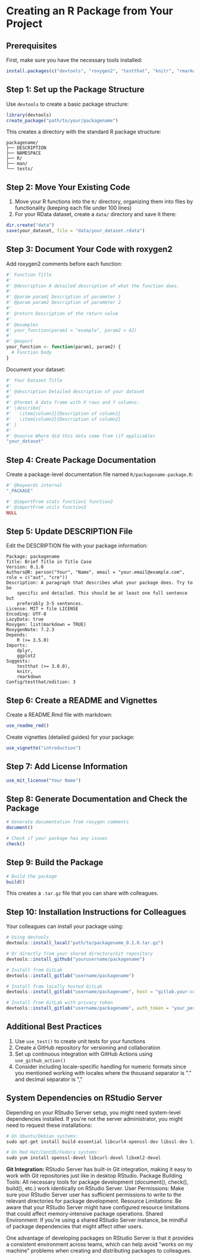 
# Creating an R Package from Your Project

## Prerequisites

First, make sure you have the necessary tools installed:

```r
install.packages(c("devtools", "roxygen2", "testthat", "knitr", "rmarkdown"))
```

## Step 1: Set up the Package Structure

Use `devtools` to create a basic package structure:

```r
library(devtools)
create_package("path/to/your/packagename")
```

This creates a directory with the standard R package structure:

```
packagename/
├── DESCRIPTION
├── NAMESPACE
├── R/
├── man/
└── tests/
```

## Step 2: Move Your Existing Code

1. Move your R functions into the `R/` directory, organizing them into files by functionality (keeping each file under 100 lines)
2. For your RData dataset, create a `data/` directory and save it there:

```r
dir.create("data")
save(your_dataset, file = "data/your_dataset.rdata")
```

## Step 3: Document Your Code with roxygen2

Add roxygen2 comments before each function:

```r
#' Function Title
#' 
#' @description A detailed description of what the function does.
#' 
#' @param param1 Description of parameter 1
#' @param param2 Description of parameter 2
#' 
#' @return Description of the return value
#' 
#' @examples
#' your_function(param1 = "example", param2 = 42)
#' 
#' @export
your_function <- function(param1, param2) {
  # Function body
}
```

Document your dataset:

```r
#' Your Dataset Title
#'
#' @description Detailed description of your dataset
#'
#' @format A data frame with X rows and Y columns:
#' \describe{
#'   \item{column1}{Description of column1}
#'   \item{column2}{Description of column2}
#' }
#'
#' @source Where did this data come from (if applicable)
"your_dataset"
```

## Step 4: Create Package Documentation

Create a package-level documentation file named `R/packagename-package.R`:

```r
#' @keywords internal
"_PACKAGE"

#' @importFrom stats function1 function2
#' @importFrom utils function3
NULL
```

## Step 5: Update DESCRIPTION File

Edit the DESCRIPTION file with your package information:

```
Package: packagename
Title: Brief Title in Title Case
Version: 0.1.0
Authors@R: person("Your", "Name", email = "your.email@example.com", role = c("aut", "cre"))
Description: A paragraph that describes what your package does. Try to be 
    specific and detailed. This should be at least one full sentence but 
    preferably 3-5 sentences.
License: MIT + file LICENSE
Encoding: UTF-8
LazyData: true
Roxygen: list(markdown = TRUE)
RoxygenNote: 7.2.3
Depends: 
    R (>= 3.5.0)
Imports:
    dplyr,
    ggplot2
Suggests:
    testthat (>= 3.0.0),
    knitr,
    rmarkdown
Config/testthat/edition: 3
```

## Step 6: Create a README and Vignettes

Create a README.Rmd file with markdown:

```r
use_readme_rmd()
```

Create vignettes (detailed guides) for your package:

```r
use_vignette("introduction")
```

## Step 7: Add License Information

```r
use_mit_license("Your Name")
```

## Step 8: Generate Documentation and Check the Package

```r
# Generate documentation from roxygen comments
document()

# Check if your package has any issues
check()
```

## Step 9: Build the Package

```r
# Build the package
build()
```

This creates a `.tar.gz` file that you can share with colleagues.

## Step 10: Installation Instructions for Colleagues

Your colleagues can install your package using:

```r
# Using devtools
devtools::install_local("path/to/packagename_0.1.0.tar.gz")

# Or directly from your shared directory/Git repository
devtools::install_github("yourusername/packagename")

# Install from GitLab
devtools::install_gitlab("username/packagename")

# Install from locally hosted GitLab
devtools::install_gitlab("username/packagename", host = "gitlab.your-company.com")

# Install from GitLab with privacy token
devtools::install_gitlab("username/packagename", auth_token = "your_personal_access_token")
```

## Additional Best Practices

1. Use `use_test()` to create unit tests for your functions
2. Create a GitHub repository for versioning and collaboration
3. Set up continuous integration with GitHub Actions using `use_github_action()`
4. Consider including locale-specific handling for numeric formats since you mentioned working with locales where the thousand separator is "." and decimal separator is ","

## System Dependencies on RStudio Server

 Depending on your RStudio Server setup, you might need system-level dependencies installed. If you're not the server administrator, you might need to request these installations:

```r
# On Ubuntu/Debian systems:
sudo apt-get install build-essential libcurl4-openssl-dev libssl-dev libxml2-dev

# On Red Hat/CentOS/Fedora systems:
sudo yum install openssl-devel libcurl-devel libxml2-devel
```

**Git Integration:** RStudio Server has built-in Git integration, making it easy to work with Git repositories just like in desktop RStudio.
Package Building Tools: All necessary tools for package development (document(), check(), build(), etc.) work identically on RStudio Server.
User Permissions: Make sure your RStudio Server user has sufficient permissions to write to the relevant directories for package development.
Resource Limitations: Be aware that your RStudio Server might have configured resource limitations that could affect memory-intensive package operations.
Shared Environment: If you're using a shared RStudio Server instance, be mindful of package dependencies that might affect other users.

One advantage of developing packages on RStudio Server is that it provides a consistent environment across teams, which can help avoid "works on my machine" problems when creating and distributing packages to colleagues.


